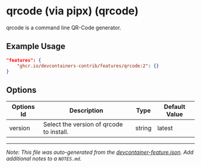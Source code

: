 
# qrcode (via pipx) (qrcode)

qrcode is a command line QR-Code generator.

## Example Usage

```json
"features": {
    "ghcr.io/devcontainers-contrib/features/qrcode:2": {}
}
```

## Options

| Options Id | Description | Type | Default Value |
|-----|-----|-----|-----|
| version | Select the version of qrcode to install. | string | latest |



---

_Note: This file was auto-generated from the [devcontainer-feature.json](https://github.com/devcontainers-contrib/features/blob/main/src/qrcode/devcontainer-feature.json).  Add additional notes to a `NOTES.md`._
